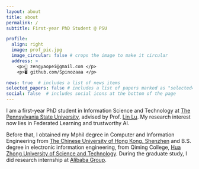```yaml
---
layout: about
title: about
permalink: /
subtitle: First-year PhD Student @ PSU

profile:
  align: right
  image: prof_pic.jpg
  image_circular: false # crops the image to make it circular
  address: >
    <p>📧 zengyaopei@gmail.com </p>
    <p>🖥︎ github.com/Spinozaaa </p>

news: true  # includes a list of news items
selected_papers: false # includes a list of papers marked as "selected={true}"
social: false  # includes social icons at the bottom of the page
---
```

<!-- 
Write your biography here. Tell the world about yourself. Link to your favorite [subreddit](http://reddit.com). You can put a picture in, too. The code is already in, just name your picture `prof_pic.jpg` and put it in the `img/` folder.

Put your address / P.O. box / other info right below your picture. You can also disable any these elements by editing `profile` property of the YAML header of your `_pages/about.md`. Edit `_bibliography/papers.bib` and Jekyll will render your [publications page](/al-folio/publications/) automatically.

Link to your social media connections, too. This theme is set up to use [Font Awesome icons](http://fortawesome.github.io/Font-Awesome/) and [Academicons](https://jpswalsh.github.io/academicons/), like the ones below. Add your Facebook, Twitter, LinkedIn, Google Scholar, or just disable all of them.

 -->
I am a first-year PhD student in Information Science and Technology at [The Pennsylvania State University](https://www.psu.edu/), advised by Prof. [Lin Lu](https://louise-lulin.github.io). My research interest now lies in Federated Learning and trustworthy AI. 

Before that, I obtained my Mphil degree in Computer and Information Engineering from [The Chinese University of Hong Kong, Shenzhen](https://www.cuhk.edu.cn/en) and B.S. degree in electronic information engineering, from Qiming College, [Hua Zhong University of Science and Technology](https://www.hust.edu.cn/).
During the graduate study, I did research internship at [Alibaba Group](https://www.alibabagroup.com/en-US/).
